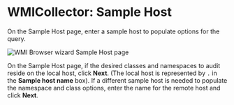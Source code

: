 # WMICollector: Sample Host

On the Sample Host page, enter a sample host to populate options for the query.

![WMI Browser wizard Sample Host page](/img/product_docs/accessanalyzer/11.6/admin/datacollector/wmicollector/samplehost.webp)

On the Sample Host page, if the desired classes and namespaces to audit reside on the local host,
click **Next**. (The local host is represented by `.` in the **Sample host name** box). If a
different sample host is needed to populate the namespace and class options, enter the name for the
remote host and click **Next**.
